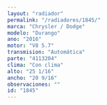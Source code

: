 ```yaml
---
layout: "radiador"
permalink: "/radiadores/1845/"
marca: "Chrysler / Dodge"
modelo: "Durango"
ano: "2016"
motor: "V8 5.7"
transmision: "Automática"
parte: "4113204"
clima: "Con clima"
alto: "25 1/16"
ancho: "20 9/16"
observaciones: ""
id: "1845"
---
```


